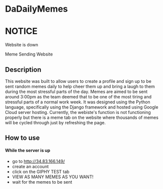 # DaDailyMemes

# NOTICE
Website is down

Meme Sending Website
## Description
This website was built to allow users to create a profile and sign up to be sent random memes daily to help cheer them up and bring a laugh to them during the most stressful parts of the day. Memes are aimed to be sent around 3:00pm as the team deemed that to be one of the most tiring and stressful parts of a normal work week. It was designed using the Python language, specifically using the Django framework and hosted using Google Cloud server hosting. Currently, the webiste's function is not functioning properly but there is a meme tab on the website where thousands of memes will be cycled through just by refreshing the page.
## How to use
#### While the server is up
- go to http://34.83.166.149/
- create an account 
- click on the GIPHY TEST tab
- VIEW AS MANY MEMES AS YOU WANT!
- wait for the memes to be sent

